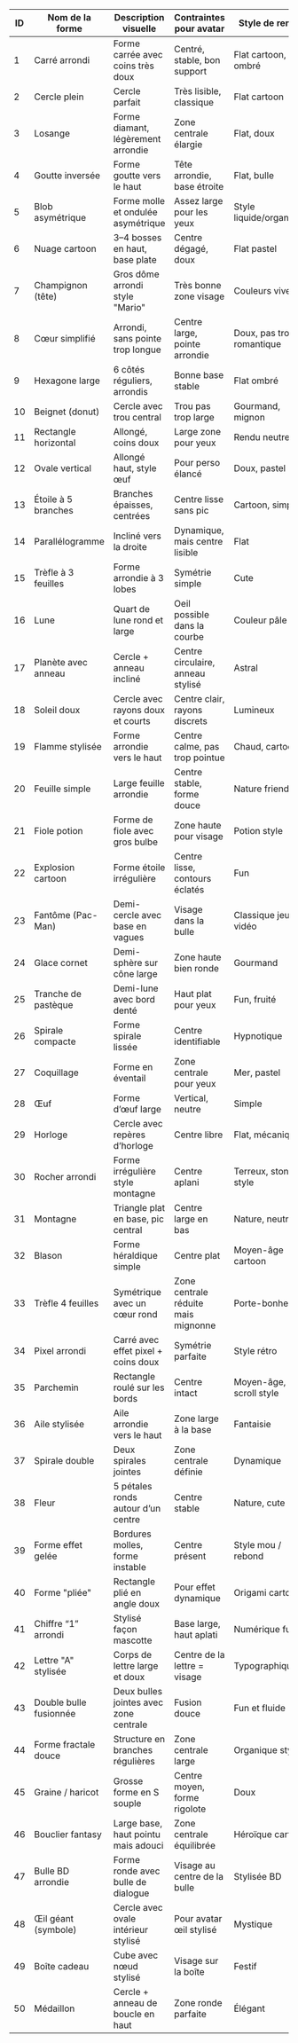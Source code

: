 | ID | Nom de la forme         | Description visuelle                                      | Contraintes pour avatar                            | Style de rendu         |
|----|--------------------------|------------------------------------------------------------|-----------------------------------------------------|------------------------|
| 1  | Carré arrondi           | Forme carrée avec coins très doux                         | Centré, stable, bon support                         | Flat cartoon, ombré    |
| 2  | Cercle plein            | Cercle parfait                                            | Très lisible, classique                             | Flat cartoon           |
| 3  | Losange                 | Forme diamant, légèrement arrondie                        | Zone centrale élargie                              | Flat, doux              |
| 4  | Goutte inversée         | Forme goutte vers le haut                                 | Tête arrondie, base étroite                         | Flat, bulle            |
| 5  | Blob asymétrique        | Forme molle et ondulée asymétrique                        | Assez large pour les yeux                           | Style liquide/organique|
| 6  | Nuage cartoon           | 3–4 bosses en haut, base plate                            | Centre dégagé, doux                                 | Flat pastel            |
| 7  | Champignon (tête)       | Gros dôme arrondi style "Mario"                          | Très bonne zone visage                              | Couleurs vives          |
| 8  | Cœur simplifié          | Arrondi, sans pointe trop longue                          | Centre large, pointe arrondie                       | Doux, pas trop romantique|
| 9  | Hexagone large          | 6 côtés réguliers, arrondis                               | Bonne base stable                                   | Flat ombré             |
|10  | Beignet (donut)         | Cercle avec trou central                                  | Trou pas trop large                                 | Gourmand, mignon       |
|11  | Rectangle horizontal    | Allongé, coins doux                                       | Large zone pour yeux                               | Rendu neutre           |
|12  | Ovale vertical          | Allongé haut, style œuf                                   | Pour perso élancé                                  | Doux, pastel            |
|13  | Étoile à 5 branches     | Branches épaisses, centrées                               | Centre lisse sans pic                              | Cartoon, simple         |
|14  | Parallélogramme         | Incliné vers la droite                                    | Dynamique, mais centre lisible                     | Flat                   |
|15  | Trèfle à 3 feuilles     | Forme arrondie à 3 lobes                                  | Symétrie simple                                     | Cute                   |
|16  | Lune                   | Quart de lune rond et large                               | Oeil possible dans la courbe                       | Couleur pâle           |
|17  | Planète avec anneau     | Cercle + anneau incliné                                   | Centre circulaire, anneau stylisé                  | Astral                 |
|18  | Soleil doux             | Cercle avec rayons doux et courts                         | Centre clair, rayons discrets                      | Lumineux               |
|19  | Flamme stylisée         | Forme arrondie vers le haut                               | Centre calme, pas trop pointue                     | Chaud, cartoon         |
|20  | Feuille simple          | Large feuille arrondie                                    | Centre stable, forme douce                         | Nature friendly        |
|21  | Fiole potion            | Forme de fiole avec gros bulbe                            | Zone haute pour visage                             | Potion style           |
|22  | Explosion cartoon       | Forme étoile irrégulière                                  | Centre lisse, contours éclatés                     | Fun                    |
|23  | Fantôme (Pac-Man)       | Demi-cercle avec base en vagues                           | Visage dans la bulle                               | Classique jeux vidéo   |
|24  | Glace cornet            | Demi-sphère sur cône large                                | Zone haute bien ronde                              | Gourmand               |
|25  | Tranche de pastèque     | Demi-lune avec bord denté                                 | Haut plat pour yeux                                | Fun, fruité            |
|26  | Spirale compacte        | Forme spirale lissée                                      | Centre identifiable                                | Hypnotique             |
|27  | Coquillage              | Forme en éventail                                         | Zone centrale pour yeux                            | Mer, pastel            |
|28  | Œuf                    | Forme d’œuf large                                          | Vertical, neutre                                   | Simple                 |
|29  | Horloge                | Cercle avec repères d’horloge                             | Centre libre                                       | Flat, mécanique        |
|30  | Rocher arrondi         | Forme irrégulière style montagne                          | Centre aplani                                      | Terreux, stone style   |
|31  | Montagne               | Triangle plat en base, pic central                        | Centre large en bas                                | Nature, neutre         |
|32  | Blason                 | Forme héraldique simple                                   | Centre plat                                        | Moyen-âge cartoon       |
|33  | Trèfle 4 feuilles       | Symétrique avec un cœur rond                              | Zone centrale réduite mais mignonne                | Porte-bonheur          |
|34  | Pixel arrondi          | Carré avec effet pixel + coins doux                       | Symétrie parfaite                                  | Style rétro             |
|35  | Parchemin              | Rectangle roulé sur les bords                              | Centre intact                                      | Moyen-âge, scroll style|
|36  | Aile stylisée          | Aile arrondie vers le haut                                | Zone large à la base                               | Fantaisie              |
|37  | Spirale double         | Deux spirales jointes                                     | Zone centrale définie                              | Dynamique              |
|38  | Fleur                  | 5 pétales ronds autour d’un centre                        | Centre stable                                      | Nature, cute           |
|39  | Forme effet gelée      | Bordures molles, forme instable                           | Centre présent                                     | Style mou / rebond     |
|40  | Forme "pliée"          | Rectangle plié en angle doux                              | Pour effet dynamique                               | Origami cartoon        |
|41  | Chiffre “1” arrondi    | Stylisé façon mascotte                                     | Base large, haut aplati                            | Numérique fun          |
|42  | Lettre "A" stylisée    | Corps de lettre large et doux                             | Centre de la lettre = visage                       | Typographique          |
|43  | Double bulle fusionnée | Deux bulles jointes avec zone centrale                    | Fusion douce                                       | Fun et fluide          |
|44  | Forme fractale douce   | Structure en branches régulières                          | Zone centrale large                                | Organique stylisé      |
|45  | Graine / haricot       | Grosse forme en S souple                                  | Centre moyen, forme rigolote                       | Doux                   |
|46  | Bouclier fantasy       | Large base, haut pointu mais adouci                       | Zone centrale équilibrée                          | Héroïque cartoon        |
|47  | Bulle BD arrondie      | Forme ronde avec bulle de dialogue                        | Visage au centre de la bulle                       | Stylisée BD            |
|48  | Œil géant (symbole)    | Cercle avec ovale intérieur stylisé                       | Pour avatar œil stylisé                            | Mystique               |
|49  | Boîte cadeau           | Cube avec nœud stylisé                                    | Visage sur la boîte                                | Festif                 |
|50  | Médaillon              | Cercle + anneau de boucle en haut                         | Zone ronde parfaite                                | Élégant                |
